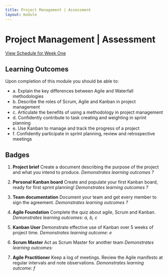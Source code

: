 ```yaml
---
title: Project Management | Assessment
layout: module
---
```



# Project Management | Assessment
[View Schedule for Week One](index.html)


## Learning Outcomes

Upon completion of this module you should be able to:

- a. Explain the key differences between Agile and Waterfall methodologies
- b. Describe the roles of Scrum, Agile and Kanban in project management
- c. Articulate the benefits of using a methodology in project management
- d. Confidently contribute to task creating and weighting in sprint planning
- e. Use Kanban to manage and track the progress of a project
- f. Confidently participate in sprint planning, review and retrospective meetings



## Badges


1. **Project brief**
Create a document describing the purpose of the project and what you intend to produce.
_Demonstrates learning outcomes ?_



2. **Personal Kanban board**
Create and populate your first Kanban board, ready for first sprint planning!
_Demonstrates learning outcomes ?_




3. **Team documentation**
Document your team and get every member to sign the agreement.
_Demonstrates learning outcomes ?_


4. **Agile Foundation**
Complete the quiz about agile, Scrum and Kanban.
_Demonstrates learning outcomes: a, b, c_



5. **Kanban User**
Demonstrate effective use of Kanban over 5 weeks of project time.
_Demonstrates learning outcome: e_


6. **Scrum Master**
Act as Scrum Master for another team
_Demonstrates learning outcomes:_


7. **Agile Practitioner**
Keep a log of meetings. Review the Agile manifesto at regular intervals and note observations.
_Demonstrates learning outcome: f_

